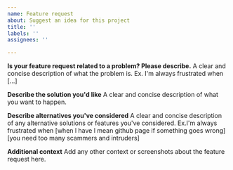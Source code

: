 ```yaml
---
name: Feature request
about: Suggest an idea for this project
title: ''
labels: ''
assignees: ''

---
```


**Is your feature request related to a problem? Please describe.**
A clear and concise description of what the problem is. Ex. I'm always frustrated when [...]

**Describe the solution you'd like**
A clear and concise description of what you want to happen.

**Describe alternatives you've considered**
A clear and concise description of any alternative solutions or features you've considered.
Ex.I'm always frustrated when [when l have l mean github page if something goes wrong]
[you need too many scammers and intruders]

**Additional context**
Add any other context or screenshots about the feature request here.
